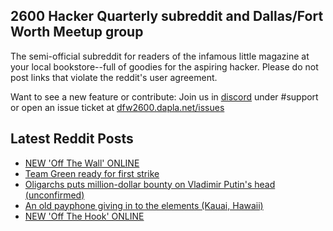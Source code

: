 ## 2600 Hacker Quarterly subreddit and Dallas/Fort Worth Meetup group
The semi-official subreddit for readers of the infamous little magazine at your local bookstore--full of goodies for the aspiring hacker. Please do not post links that violate the reddit's user agreement.

Want to see a new feature or contribute: 
Join us in [discord](https://dfw2600.dapla.net/chat) under #support or open an issue ticket at [dfw2600.dapla.net/issues](https://dfw2600.dapla.net/issues)

## Latest Reddit Posts
<!-- BLOG-POST-LIST:START -->
- [NEW 'Off The Wall' ONLINE](https://2600.com/wall/22-03-2022)
- [Team Green ready for first strike](https://www.reddit.com/r/2600/comments/tifr8p/team_green_ready_for_first_strike/)
- [Oligarchs puts million-dollar bounty on Vladimir Putin's head (unconfirmed)](https://www.reddit.com/r/2600/comments/ti763k/oligarchs_puts_milliondollar_bounty_on_vladimir/)
- [An old payphone giving in to the elements (Kauai, Hawaii)](https://www.reddit.com/r/2600/comments/tguxxv/an_old_payphone_giving_in_to_the_elements_kauai/)
- [NEW 'Off The Hook' ONLINE](https://2600.com/hook/16-03-2022)
<!-- BLOG-POST-LIST:END -->

